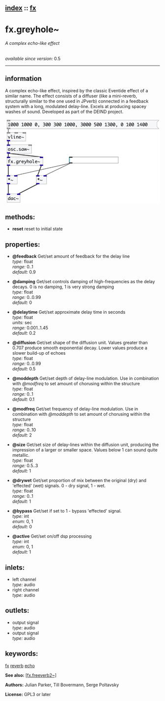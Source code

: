 [index](index.html) :: [fx](category_fx.html)
---

# fx.greyhole~

###### A complex echo-like effect

*available since version:* 0.5

---


## information
A complex echo-like effect, inspired by the classic Eventide effect of a similar
            name. The effect consists of a diffuser (like a mini-reverb, structurally similar to
            the one used in JPverb) connected in a feedback system with a long, modulated
            delay-line. Excels at producing spacey washes of sound.
Developed as part of the DEIND project.



[![example](../examples/img/fx.greyhole~.jpg)](../examples/pd/fx.greyhole~.pd)





## methods:

* **reset**
reset to initial state<br>




## properties:

* **@feedback** 
Get/set amount of feedback for the delay line<br>
_type:_ float<br>
_range:_ 0..1<br>
_default:_ 0.9<br>

* **@damping** 
Get/set controls damping of high-frequencies as the delay decays. 0 is no damping, 1 is
very strong damping<br>
_type:_ float<br>
_range:_ 0..0.99<br>
_default:_ 0<br>

* **@delaytime** 
Get/set approximate delay time in seconds<br>
_type:_ float<br>
_units:_ sec<br>
_range:_ 0.001..1.45<br>
_default:_ 0.2<br>

* **@diffusion** 
Get/set shape of the diffusion unit. Values greater than 0.707 produce smooth
exponential decay. Lower values produce a slower build-up of echoes<br>
_type:_ float<br>
_range:_ 0..0.99<br>
_default:_ 0.5<br>

* **@moddepth** 
Get/set depth of delay-line modulation. Use in combination with *@modfreq* to set
amount of chorusing within the structure<br>
_type:_ float<br>
_range:_ 0..1<br>
_default:_ 0.1<br>

* **@modfreq** 
Get/set frequency of delay-line modulation. Use in combination with *@moddepth* to set
amount of chorusing within the structure<br>
_type:_ float<br>
_range:_ 0..10<br>
_default:_ 2<br>

* **@size** 
Get/set size of delay-lines within the diffusion unit, producing the impression of a
larger or smaller space. Values below 1 can sound quite metallic.<br>
_type:_ float<br>
_range:_ 0.5..3<br>
_default:_ 1<br>

* **@drywet** 
Get/set proportion of mix between the original (dry) and &#39;effected&#39; (wet) signals. 0 -
dry signal, 1 - wet.<br>
_type:_ float<br>
_range:_ 0..1<br>
_default:_ 1<br>

* **@bypass** 
Get/set if set to 1 - bypass &#39;effected&#39; signal.<br>
_type:_ int<br>
_enum:_ 0, 1<br>
_default:_ 0<br>

* **@active** 
Get/set on/off dsp processing<br>
_type:_ int<br>
_enum:_ 0, 1<br>
_default:_ 1<br>



## inlets:

* left channel<br>
_type:_ audio
* right channel<br>
_type:_ audio



## outlets:

* output signal<br>
_type:_ audio
* output signal<br>
_type:_ audio



## keywords:

[fx](keywords/fx.html)
[reverb](keywords/reverb.html)
[echo](keywords/echo.html)



**See also:**
[\[fx.freeverb2~\]](fx.freeverb2~.html)




**Authors:** Julian Parker, Till Bovermann, Serge Poltavsky




**License:** GPL3 or later





